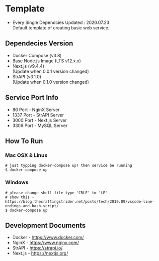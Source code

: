 # Template
- Every Single Dependcies Updated : 2020.07.23  
Default template of creating basic web service.  

## Dependecies Version
- Docker Compose (v3.8)  
- Base Node.js Image (LTS v12.x.x)
- Next.js (v9.4.4)  
(Update when 0.0.1 version changed)  
- StrAPI (v3.1.0)  
(Update when 0.1.0 version changed)  

## Service Port Info
- 80 Port - NginX Server  
- 1337 Port - StrAPI Server  
- 3000 Port - Next.js Server  
- 3306 Port - MySQL Server  

## How To Run
### Mac OSX & Linux
```shell
# just typping docker-compose up! then service be running
$ docker-compose up
```  

### Windows
```shell
# please change shell file type 'CRLF' to 'LF'
# show this - https://blog.thecraftingstrider.net/posts/tech/2019.09/vscode-line-endings-and-bash-script/ 
$ docker-compose up
```

## Development Documents
- Docker - <https://www.docker.com/>  
- NginX - <https://www.nginx.com/>  
- StrAPI - <https://strapi.io/>  
- Next.js - <https://nextjs.org/>  
